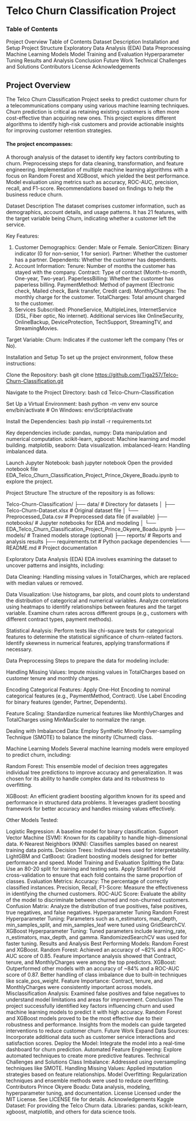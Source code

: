 
# Telco Churn Classification Project

### Table of Contents

Project Overview
Table of Contents
Dataset Description
Installation and Setup
Project Structure
Exploratory Data Analysis (EDA)
Data Preprocessing
Machine Learning Models
Model Training and Evaluation
Hyperparameter Tuning
Results and Analysis
Conclusion
Future Work
Technical Challenges and Solutions
Contributors
License
Acknowledgements

## Project Overview

The Telco Churn Classification Project seeks to predict customer churn for a telecommunications company using various machine learning techniques. Churn prediction is critical as retaining existing customers is often more cost-effective than acquiring new ones. This project explores different algorithms to identify high-risk customers and provide actionable insights for improving customer retention strategies.

#### The project encompasses:

A thorough analysis of the dataset to identify key factors contributing to churn. Preprocessing steps for data cleaning, transformation, and feature engineering. Implementation of multiple machine learning algorithms with a focus on Random Forest and XGBoost, which yielded the best performance. Model evaluation using metrics such as accuracy, ROC-AUC, precision, recall, and F1-score. Recommendations based on findings to help the business reduce churn.

Dataset Description
The dataset comprises customer information, such as demographics, account details, and usage patterns. It has 21 features, with the target variable being Churn, indicating whether a customer left the service.

Key Features:

1. Customer Demographics:
Gender: Male or Female.
SeniorCitizen: Binary indicator (0 for non-senior, 1 for senior).
Partner: Whether the customer has a partner.
Dependents: Whether the customer has dependents.
2. Account Information:
Tenure: Number of months the customer has stayed with the company.
Contract: Type of contract (Month-to-month, One-year, Two-year).
PaperlessBilling: Whether the customer has paperless billing.
PaymentMethod: Method of payment (Electronic check, Mailed check, Bank transfer, Credit card).
MonthlyCharges: The monthly charge for the customer.
TotalCharges: Total amount charged to the customer.
3. Services Subscribed:
PhoneService, MultipleLines, InternetService (DSL, Fiber optic, No internet). Additional services like OnlineSecurity, OnlineBackup, DeviceProtection, TechSupport, StreamingTV, and StreamingMovies.

Target Variable:
Churn: Indicates if the customer left the company (Yes or No).

Installation and Setup
To set up the project environment, follow these instructions:

Clone the Repository:
bash git clone https://github.com/Tiga257/Telco-Churn-Classification.git

Navigate to the Project Directory:
bash cd Telco-Churn-Classification

Set Up a Virtual Environment:
bash python -m venv env source env/bin/activate # On Windows: env\Scripts\activate

Install the Dependencies:
bash pip install -r requirements.txt

Key dependencies include:
pandas, numpy: Data manipulation and numerical computation. scikit-learn, xgboost: Machine learning and model building. matplotlib, seaborn: Data visualization. imbalanced-learn: Handling imbalanced data.

Launch Jupyter Notebook:
bash jupyter notebook Open the provided notebook file EDA_Telco_Churn_Classification_Project_Prince_Okyere_Boadu.ipynb to explore the project.

Project Structure
The structure of the repository is as follows:


Telco-Churn-Classification/
├── data/                          # Directory for datasets
│   ├── Telco-Churn-Dataset.xlsx   # Original dataset file
│   └── Preprocessed_Data.csv      # Preprocessed data file (if available)
├── notebooks/                     # Jupyter notebooks for EDA and modeling
│   └── EDA_Telco_Churn_Classification_Project_Prince_Okyere_Boadu.ipynb
├── models/                        # Trained models storage (optional)
├── reports/                       # Reports and analysis results
├── requirements.txt               # Python package dependencies
└── README.md                      # Project documentation
     
Exploratory Data Analysis (EDA)
EDA involves examining the dataset to uncover patterns and insights, including:

Data Cleaning:
Handling missing values in TotalCharges, which are replaced with median values or removed.

Data Visualization:
Use histograms, bar plots, and count plots to understand the distribution of categorical and numerical variables. Analyze correlations using heatmaps to identify relationships between features and the target variable. Examine churn rates across different groups (e.g., customers with different contract types, payment methods).

Statistical Analysis:
Perform tests like chi-square tests for categorical features to determine the statistical significance of churn-related factors. Identify skewness in numerical features, applying transformations if necessary.

Data Preprocessing
Steps to prepare the data for modeling include:

Handling Missing Values: Impute missing values in TotalCharges based on customer tenure and monthly charges.

Encoding Categorical Features: Apply One-Hot Encoding to nominal categorical features (e.g., PaymentMethod, Contract). Use Label Encoding for binary features (gender, Partner, Dependents).

Feature Scaling: Standardize numerical features like MonthlyCharges and TotalCharges using MinMaxScaler to normalize the range.

Dealing with Imbalanced Data: Employ Synthetic Minority Over-sampling Technique (SMOTE) to balance the minority (Churned) class.

Machine Learning Models
Several machine learning models were employed to predict churn, including:

Random Forest: This ensemble model of decision trees aggregates individual tree predictions to improve accuracy and generalization. It was chosen for its ability to handle complex data and its robustness to overfitting.

XGBoost: An efficient gradient boosting algorithm known for its speed and performance in structured data problems. It leverages gradient boosting framework for better accuracy and handles missing values effectively.

Other Models Tested:

Logistic Regression: A baseline model for binary classification.
Support Vector Machine (SVM): Known for its capability to handle high-dimensional data.
K-Nearest Neighbors (KNN): Classifies samples based on nearest training data points.
Decision Trees: Individual trees used for interpretability.
LightGBM and CatBoost: Gradient boosting models designed for better performance and speed.
Model Training and Evaluation
Splitting the Data:
Use an 80-20 split for training and testing sets.
Apply Stratified K-Fold cross-validation to ensure that each fold contains the same proportion of classes.
Evaluation Metrics:
Accuracy: The percentage of correctly classified instances.
Precision, Recall, F1-Score: Measure the effectiveness in identifying the churned customers.
ROC-AUC Score: Evaluate the ability of the model to discriminate between churned and non-churned customers.
Confusion Matrix: Analyze the distribution of true positives, false positives, true negatives, and false negatives.
Hyperparameter Tuning
Random Forest Hyperparameter Tuning:
Parameters such as n_estimators, max_depth, min_samples_split, and min_samples_leaf were tuned using GridSearchCV.
XGBoost Hyperparameter Tuning:
Tuned parameters include learning_rate, n_estimators, max_depth, and gamma.
RandomizedSearchCV was used for faster tuning.
Results and Analysis
Best Performing Models: Random Forest and XGBoost.
Random Forest:
Achieved an accuracy of ~82% and a ROC-AUC score of 0.85.
Feature importance analysis showed that Contract, tenure, and MonthlyCharges were among the top predictors.
XGBoost:
Outperformed other models with an accuracy of ~84% and a ROC-AUC score of 0.87.
Better handling of class imbalance due to built-in techniques like scale_pos_weight.
Feature Importance: Contract, tenure, and MonthlyCharges were consistently important across models.
Misclassification Analysis: Examined false positives and false negatives to understand model limitations and areas for improvement.
Conclusion
The project successfully identified key factors influencing churn and used machine learning models to predict it with high accuracy.
Random Forest and XGBoost models proved to be the most effective due to their robustness and performance.
Insights from the models can guide targeted interventions to reduce customer churn.
Future Work
Expand Data Sources: Incorporate additional data such as customer service interactions and satisfaction scores.
Deploy the Model: Integrate the model into a real-time dashboard for churn prediction.
Automated Feature Engineering: Explore automated techniques to create more predictive features.
Technical Challenges and Solutions
Class Imbalance: Addressed using oversampling techniques like SMOTE.
Handling Missing Values: Applied imputation strategies based on feature relationships.
Model Overfitting: Regularization techniques and ensemble methods were used to reduce overfitting.
Contributors
Prince Okyere Boadu: Data analysis, modeling, hyperparameter tuning, and documentation.
License
Licensed under the MIT License. See LICENSE file for details.
Acknowledgements
Kaggle Dataset: For providing the Telco Churn data.
Libraries: pandas, scikit-learn, xgboost, matplotlib, and others for data science tools.
